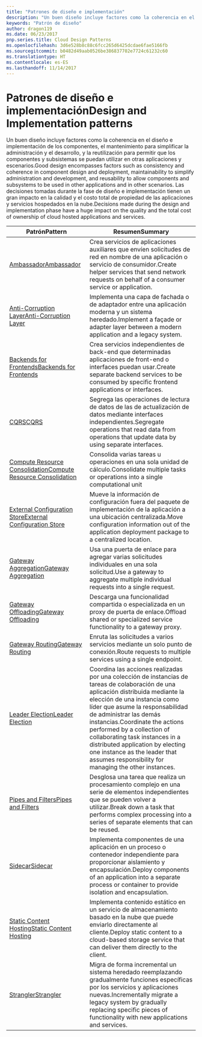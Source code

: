 ```yaml
---
title: "Patrones de diseño e implementación"
description: "Un buen diseño incluye factores como la coherencia en el diseño e implementación de los componentes, el mantenimiento para simplificar la administración y el desarrollo, y la reutilización para permitir que los componentes y subsistemas se puedan utilizar en otras aplicaciones y escenarios. Las decisiones tomadas durante la fase de diseño e implementación tienen un gran impacto en la calidad y el costo total de propiedad de las aplicaciones y servicios hospedados en la nube."
keywords: "Patrón de diseño"
author: dragon119
ms.date: 06/23/2017
pnp.series.title: Cloud Design Patterns
ms.openlocfilehash: 3d6e528b8c88c6fcc265d6425dcdae6fae5166fb
ms.sourcegitcommit: b0482d49aab0526be386837702e7724c61232c60
ms.translationtype: HT
ms.contentlocale: es-ES
ms.lasthandoff: 11/14/2017
---
```

# <a name="design-and-implementation-patterns"></a><span data-ttu-id="aac05-105">Patrones de diseño e implementación</span><span class="sxs-lookup"><span data-stu-id="aac05-105">Design and Implementation patterns</span></span>

<span data-ttu-id="aac05-106">Un buen diseño incluye factores como la coherencia en el diseño e implementación de los componentes, el mantenimiento para simplificar la administración y el desarrollo, y la reutilización para permitir que los componentes y subsistemas se puedan utilizar en otras aplicaciones y escenarios.</span><span class="sxs-lookup"><span data-stu-id="aac05-106">Good design encompasses factors such as consistency and coherence in component design and deployment, maintainability to simplify administration and development, and reusability to allow components and subsystems to be used in other applications and in other scenarios.</span></span> <span data-ttu-id="aac05-107">Las decisiones tomadas durante la fase de diseño e implementación tienen un gran impacto en la calidad y el costo total de propiedad de las aplicaciones y servicios hospedados en la nube.</span><span class="sxs-lookup"><span data-stu-id="aac05-107">Decisions made during the design and implementation phase have a huge impact on the quality and the total cost of ownership of cloud hosted applications and services.</span></span>

| <span data-ttu-id="aac05-108">Patrón</span><span class="sxs-lookup"><span data-stu-id="aac05-108">Pattern</span></span> | <span data-ttu-id="aac05-109">Resumen</span><span class="sxs-lookup"><span data-stu-id="aac05-109">Summary</span></span> |
| ------- | ------- |
| [<span data-ttu-id="aac05-110">Ambassador</span><span class="sxs-lookup"><span data-stu-id="aac05-110">Ambassador</span></span>](../ambassador.md) | <span data-ttu-id="aac05-111">Crea servicios de aplicaciones auxiliares que envíen solicitudes de red en nombre de una aplicación o servicio de consumidor.</span><span class="sxs-lookup"><span data-stu-id="aac05-111">Create helper services that send network requests on behalf of a consumer service or application.</span></span> |
| [<span data-ttu-id="aac05-112">Anti-Corruption Layer</span><span class="sxs-lookup"><span data-stu-id="aac05-112">Anti-Corruption Layer</span></span>](../anti-corruption-layer.md) | <span data-ttu-id="aac05-113">Implementa una capa de fachada o de adaptador entre una aplicación moderna y un sistema heredado.</span><span class="sxs-lookup"><span data-stu-id="aac05-113">Implement a façade or adapter layer between a modern application and a legacy system.</span></span> |
| [<span data-ttu-id="aac05-114">Backends for Frontends</span><span class="sxs-lookup"><span data-stu-id="aac05-114">Backends for Frontends</span></span>](../backends-for-frontends.md) | <span data-ttu-id="aac05-115">Crea servicios independientes de back-end que determinadas aplicaciones de front-end o interfaces puedan usar.</span><span class="sxs-lookup"><span data-stu-id="aac05-115">Create separate backend services to be consumed by specific frontend applications or interfaces.</span></span> |
| [<span data-ttu-id="aac05-116">CQRS</span><span class="sxs-lookup"><span data-stu-id="aac05-116">CQRS</span></span>](../cqrs.md) | <span data-ttu-id="aac05-117">Segrega las operaciones de lectura de datos de las de actualización de datos mediante interfaces independientes.</span><span class="sxs-lookup"><span data-stu-id="aac05-117">Segregate operations that read data from operations that update data by using separate interfaces.</span></span> |
| [<span data-ttu-id="aac05-118">Compute Resource Consolidation</span><span class="sxs-lookup"><span data-stu-id="aac05-118">Compute Resource Consolidation</span></span>](../compute-resource-consolidation.md) | <span data-ttu-id="aac05-119">Consolida varias tareas u operaciones en una sola unidad de cálculo.</span><span class="sxs-lookup"><span data-stu-id="aac05-119">Consolidate multiple tasks or operations into a single computational unit</span></span> |
| [<span data-ttu-id="aac05-120">External Configuration Store</span><span class="sxs-lookup"><span data-stu-id="aac05-120">External Configuration Store</span></span>](../external-configuration-store.md) | <span data-ttu-id="aac05-121">Mueve la información de configuración fuera del paquete de implementación de la aplicación a una ubicación centralizada.</span><span class="sxs-lookup"><span data-stu-id="aac05-121">Move configuration information out of the application deployment package to a centralized location.</span></span> |
| [<span data-ttu-id="aac05-122">Gateway Aggregation</span><span class="sxs-lookup"><span data-stu-id="aac05-122">Gateway Aggregation</span></span>](../gateway-aggregation.md) | <span data-ttu-id="aac05-123">Usa una puerta de enlace para agregar varias solicitudes individuales en una sola solicitud.</span><span class="sxs-lookup"><span data-stu-id="aac05-123">Use a gateway to aggregate multiple individual requests into a single request.</span></span> |
| [<span data-ttu-id="aac05-124">Gateway Offloading</span><span class="sxs-lookup"><span data-stu-id="aac05-124">Gateway Offloading</span></span>](../gateway-offloading.md) | <span data-ttu-id="aac05-125">Descarga una funcionalidad compartida o especializada en un proxy de puerta de enlace.</span><span class="sxs-lookup"><span data-stu-id="aac05-125">Offload shared or specialized service functionality to a gateway proxy.</span></span> |
| [<span data-ttu-id="aac05-126">Gateway Routing</span><span class="sxs-lookup"><span data-stu-id="aac05-126">Gateway Routing</span></span>](../gateway-routing.md) | <span data-ttu-id="aac05-127">Enruta las solicitudes a varios servicios mediante un solo punto de conexión.</span><span class="sxs-lookup"><span data-stu-id="aac05-127">Route requests to multiple services using a single endpoint.</span></span> |
| [<span data-ttu-id="aac05-128">Leader Election</span><span class="sxs-lookup"><span data-stu-id="aac05-128">Leader Election</span></span>](../leader-election.md) | <span data-ttu-id="aac05-129">Coordina las acciones realizadas por una colección de instancias de tareas de colaboración de una aplicación distribuida mediante la elección de una instancia como líder que asume la responsabilidad de administrar las demás instancias.</span><span class="sxs-lookup"><span data-stu-id="aac05-129">Coordinate the actions performed by a collection of collaborating task instances in a distributed application by electing one instance as the leader that assumes responsibility for managing the other instances.</span></span> |
| [<span data-ttu-id="aac05-130">Pipes and Filters</span><span class="sxs-lookup"><span data-stu-id="aac05-130">Pipes and Filters</span></span>](../pipes-and-filters.md) | <span data-ttu-id="aac05-131">Desglosa una tarea que realiza un procesamiento complejo en una serie de elementos independientes que se pueden volver a utilizar.</span><span class="sxs-lookup"><span data-stu-id="aac05-131">Break down a task that performs complex processing into a series of separate elements that can be reused.</span></span> |
| [<span data-ttu-id="aac05-132">Sidecar</span><span class="sxs-lookup"><span data-stu-id="aac05-132">Sidecar</span></span>](../sidecar.md) | <span data-ttu-id="aac05-133">Implementa componentes de una aplicación en un proceso o contenedor independiente para proporcionar aislamiento y encapsulación.</span><span class="sxs-lookup"><span data-stu-id="aac05-133">Deploy components of an application into a separate process or container to provide isolation and encapsulation.</span></span> |
| [<span data-ttu-id="aac05-134">Static Content Hosting</span><span class="sxs-lookup"><span data-stu-id="aac05-134">Static Content Hosting</span></span>](../static-content-hosting.md) | <span data-ttu-id="aac05-135">Implementa contenido estático en un servicio de almacenamiento basado en la nube que puede enviarlo directamente al cliente.</span><span class="sxs-lookup"><span data-stu-id="aac05-135">Deploy static content to a cloud-based storage service that can deliver them directly to the client.</span></span> |
| [<span data-ttu-id="aac05-136">Strangler</span><span class="sxs-lookup"><span data-stu-id="aac05-136">Strangler</span></span>](../strangler.md) | <span data-ttu-id="aac05-137">Migra de forma incremental un sistema heredado reemplazando gradualmente funciones específicas por los servicios y aplicaciones nuevas.</span><span class="sxs-lookup"><span data-stu-id="aac05-137">Incrementally migrate a legacy system by gradually replacing specific pieces of functionality with new applications and services.</span></span> |